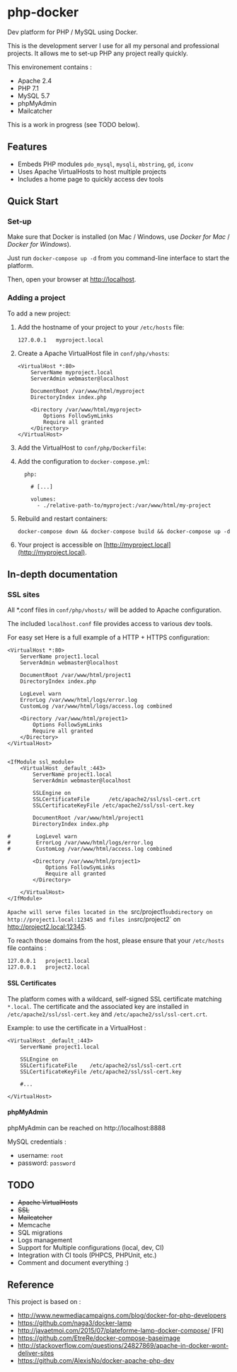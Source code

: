 # php-docker
Dev platform for PHP / MySQL using Docker.

This is the development server I use for all my personal and professional projects.
It allows me to set-up PHP any project really quickly.


This environement contains :
* Apache 2.4
* PHP 7.1
* MySQL 5.7
* phpMyAdmin
* Mailcatcher

This is a work in progress (see TODO below).

## Features
* Embeds PHP modules `pdo_mysql`, `mysqli`, `mbstring`, `gd`, `iconv`
* Uses Apache VirtualHosts to host multiple projects
* Includes a home page to quickly access dev tools

## Quick Start

### Set-up
Make sure that Docker is installed (on Mac / Windows, use _Docker for Mac_ / _Docker for Windows_).

Just run `docker-compose up -d` from you command-line interface to start the platform.

Then, open your browser at [http://localhost](http://www.localhost).


### Adding a project

To add a new project:

1. Add the hostname of your project to your `/etc/hosts` file: 
   ```
   127.0.0.1   myproject.local
   ```
2. Create a Apache VirtualHost file in `conf/php/vhosts`:
   ```
   <VirtualHost *:80>
       ServerName myproject.local
       ServerAdmin webmaster@localhost
   
       DocumentRoot /var/www/html/myproject
       DirectoryIndex index.php

       <Directory /var/www/html/myproject>
           Options FollowSymLinks
           Require all granted
       </Directory>
   </VirtualHost>
   ```
3. Add the VirtualHost to  `conf/php/Dockerfile`:
   
4. Add the configuration to `docker-compose.yml`:
   ```
     php:
       
       # [...]
       
       volumes:
         - ./relative-path-to/myproject:/var/www/html/my-project

   ```
5. Rebuild and restart containers:
   ```
   docker-compose down && docker-compose build && docker-compose up -d
   ```
6. Your project is accessible on [http://myproject.local](http://myproject.local).
   
   
## In-depth documentation

### SSL sites
All *.conf files in `conf/php/vhosts/` will be added to Apache configuration.

The included `localhost.conf` file provides access to various dev tools.

For easy set
Here is a full example of a HTTP + HTTPS configuration:
```
<VirtualHost *:80>
    ServerName project1.local
    ServerAdmin webmaster@localhost

    DocumentRoot /var/www/html/project1
    DirectoryIndex index.php

    LogLevel warn
    ErrorLog /var/www/html/logs/error.log
    CustomLog /var/www/html/logs/access.log combined

    <Directory /var/www/html/project1>
        Options FollowSymLinks
        Require all granted
    </Directory>
</VirtualHost>


<IfModule ssl_module>
    <VirtualHost _default_:443>
        ServerName project1.local
        ServerAdmin webmaster@localhost

        SSLEngine on
        SSLCertificateFile      /etc/apache2/ssl/ssl-cert.crt
        SSLCertificateKeyFile /etc/apache2/ssl/ssl-cert.key

        DocumentRoot /var/www/html/project1
        DirectoryIndex index.php

#        LogLevel warn
#        ErrorLog /var/www/html/logs/error.log
#        CustomLog /var/www/html/access.log combined

        <Directory /var/www/html/project1>
            Options FollowSymLinks
            Require all granted
        </Directory>

    </VirtualHost>
</IfModule>
``` 


`Apache will serve files located in the `src/project1` subdirectory on http://project1.local:12345 and files in `src/project2` on http://project2.local:12345.

To reach those domains from the host, please ensure that your `/etc/hosts` file contains :

```
127.0.0.1   project1.local
127.0.0.1   project2.local
```

#### SSL Certificates

The platform comes with a wildcard, self-signed SSL certificate matching `*.local`. The certificate and the associated key are installed in `/etc/apache2/ssl/ssl-cert.key` and `/etc/apache2/ssl/ssl-cert.crt`.

Example: to use the certificate in a VirtualHost :

```
<VirtualHost _default_:443>
    ServerName project1.local

    SSLEngine on
    SSLCertificateFile    /etc/apache2/ssl/ssl-cert.crt
    SSLCertificateKeyFile /etc/apache2/ssl/ssl-cert.key

    #...

</VirtualHost>
```


#### phpMyAdmin

phpMyAdmin can be reached on http://localhost:8888

MySQL credentials :
* username: `root`
* password: `password`

## TODO

* ~~Apache VirtualHosts~~
* ~~SSL~~
* ~~Mailcatcher~~
* Memcache
* SQL migrations
* Logs management
* Support for Multiple configurations (local, dev, CI)
* Integration with CI tools (PHPCS, PHPUnit, etc.)
* Comment and document everything :)

## Reference

This project is based on :
* http://www.newmediacampaigns.com/blog/docker-for-php-developers
* https://github.com/naga3/docker-lamp
* http://javaetmoi.com/2015/07/plateforme-lamp-docker-compose/ [FR]
* https://github.com/EtreRe/docker-compose-baseimage
* http://stackoverflow.com/questions/24827869/apache-in-docker-wont-deliver-sites
* https://github.com/AlexisNo/docker-apache-php-dev
